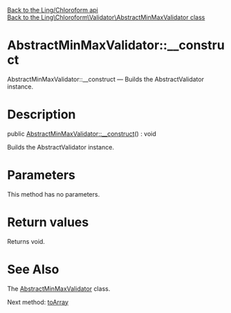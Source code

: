 [Back to the Ling/Chloroform api](https://github.com/lingtalfi/Chloroform/blob/master/doc/api/Ling/Chloroform.md)<br>
[Back to the Ling\Chloroform\Validator\AbstractMinMaxValidator class](https://github.com/lingtalfi/Chloroform/blob/master/doc/api/Ling/Chloroform/Validator/AbstractMinMaxValidator.md)


AbstractMinMaxValidator::__construct
================



AbstractMinMaxValidator::__construct — Builds the AbstractValidator instance.




Description
================


public [AbstractMinMaxValidator::__construct](https://github.com/lingtalfi/Chloroform/blob/master/doc/api/Ling/Chloroform/Validator/AbstractMinMaxValidator/__construct.md)() : void




Builds the AbstractValidator instance.




Parameters
================

This method has no parameters.


Return values
================

Returns void.








See Also
================

The [AbstractMinMaxValidator](https://github.com/lingtalfi/Chloroform/blob/master/doc/api/Ling/Chloroform/Validator/AbstractMinMaxValidator.md) class.

Next method: [toArray](https://github.com/lingtalfi/Chloroform/blob/master/doc/api/Ling/Chloroform/Validator/AbstractMinMaxValidator/toArray.md)<br>

